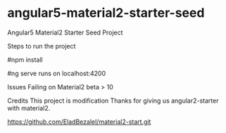 # angular5-material2-starter-seed
Angular5  Material2 Starter Seed Project

Steps to run the project

#npm install

#ng serve
runs on localhost:4200

Issues
Failing on Material2 beta > 10

Credits 
This project is modification 
Thanks for giving us angular2-starter with material2.

https://github.com/EladBezalel/material2-start.git
